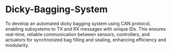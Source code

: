 # Dicky-Bagging-System
To develop an automated dicky bagging system using CAN protocol, enabling subsystems to TX and RX messages with unique IDs. This ensures real-time, reliable communication between sensors, controllers, and actuators for synchronized bag filling and sealing, enhancing efficiency and modularity.
